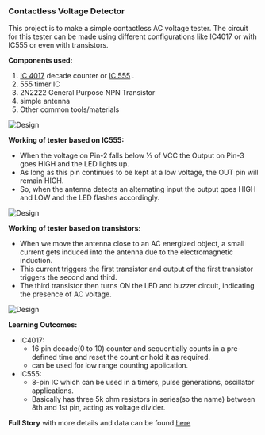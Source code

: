 ### Contactless Voltage Detector
This project is to make a simple contactless AC voltage tester. The circuit for this tester can be made using different configurations like IC4017 or with IC555 or even with transistors.

**Components used:**
1. [IC 4017](https://www.electroschematics.com/wp-content/uploads/2011/04/4017-ic-datasheet.pdf) decade counter or [IC 555](https://datasheetspdf.com/datasheet/IC555.html) .
2. 555 timer IC
3. 2N2222 General Purpose NPN Transistor
4. simple antenna
5. Other common tools/materials

![Design](https://cdn.instructables.com/F3N/EJWD/JT4TP59T/F3NEJWDJT4TP59T.LARGE.jpg?auto=webp&frame=1&width=1024&fit=bounds)

**Working of tester based on IC555:**
* When the voltage on Pin-2 falls below 1⁄3 of VCC the Output on Pin-3 goes HIGH and the LED lights up.
* As long as this pin continues to be kept at a low voltage, the OUT pin will remain HIGH.
* So, when the antenna detects an alternating input the output goes HIGH and LOW and the LED flashes accordingly.

![Design](https://cdn.instructables.com/FK7/ZJ13/JT4TP5WR/FK7ZJ13JT4TP5WR.LARGE.jpg?auto=webp&frame=1&width=1024&fit=bounds)

**Working of tester based on transistors:**
* When we move the antenna close to an AC energized object, a small current gets induced into the antenna due to the electromagnetic induction.
* This current triggers the first transistor and output of the first transistor triggers the second and third.
* The third transistor then turns ON the LED and buzzer circuit, indicating the presence of AC voltage.

![Design](https://cdn.instructables.com/FY2/WK5X/JT4TP5AP/FY2WK5XJT4TP5AP.LARGE.jpg?auto=webp&frame=1&width=1024&fit=bounds)

**Learning Outcomes:**
* IC4017:
   * 16 pin decade(0 to 10) counter and sequentially counts in a pre-defined time and reset the count or hold it as required.
   * can be used for low range counting application.
* IC555:
   * 8-pin IC which can be used in a timers, pulse generations, oscillator applications.
   * Basically has three 5k ohm resistors in series(so the name) between 8th and 1st pin, acting as voltage divider.

**Full Story** with more details and data can be found [here](https://www.instructables.com/id/Contactless-Voltage-Detector/)
